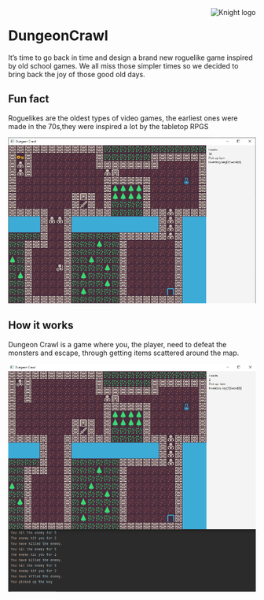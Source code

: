 <a href="https://www.greenmangaming.com/blog/what-is-a-roguelike/">
    <img src="https://i1.wp.com/mod1android.com/wp-content/uploads/2021/02/Gambit-DungeonRPG-Card-Game-Roguelike-Battles-0.25-MOD-APK-Dwnload-free-Modded-Unlimited-Money-on-Android.png?fit=512%2C512&ssl=1" alt="Knight logo" title="Knight" align="right" height="60" />
</a>


# DungeonCrawl
It’s time to go back in time and design a brand new roguelike game inspired by old school games.
We all miss those simpler times so we decided to bring back the joy of those good old days.

## Fun fact
Roguelikes are the oldest types of video games, the earliest ones were made in the 70s,they were inspired a lot by the tabletop RPGS


<p align="center">
  <img src="./dungeon-crawl-2-java/screenshot/dungeon.png" alt="Size Limit CLI" width="738">
</p>

## How it works
Dungeon Crawl is a game where you, 
the player, need to defeat the monsters and escape, through getting items scattered around the map. 

<p align="center">
  <img src="./dungeon-crawl-2-java/screenshot/fight.png" alt="Size Limit CLI" width="738">
</p>
